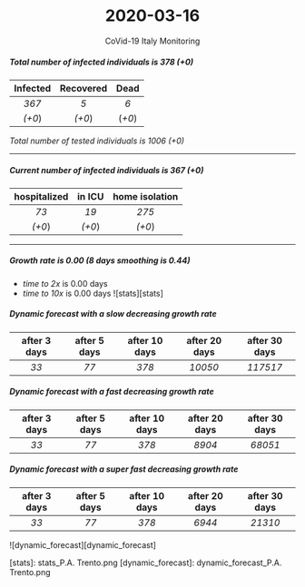 <div align='center'>

# 2020-03-16
CoVid-19 Italy Monitoring
</div>

##### Total number of infected individuals is 378 (+0)
Infected | Recovered | Dead
:---: | :---: | :---:
*367* | *5* | *6*
*(+0*) | *(+0*) | (*+0*)

*Total number of tested individuals is 1006 (+0)*
***
##### Current number of infected individuals is 367 (+0)
hospitalized | in ICU | home isolation
:---: | :---: | :---:
*73* |*19* |*275*
*(+0*) |*(+0*) |*(+0*)
***
##### Growth rate is 0.00 (8 days smoothing is 0.44)
- *time to 2x* is 0.00 days
- *time to 10x* is 0.00 days
![stats][stats]

##### Dynamic forecast with a slow decreasing growth rate
after 3 days | after 5 days | after 10 days | after 20 days | after 30 days
:---: | :---: | :---: | :---: | :---:
*33* |*77* |*378* |*10050* |*117517*
##### Dynamic forecast with a fast decreasing growth rate
after 3 days | after 5 days | after 10 days | after 20 days | after 30 days
:---: | :---: | :---: | :---: | :---:
*33* |*77* |*378* |*8904* |*68051*
##### Dynamic forecast with a super fast decreasing growth rate
after 3 days | after 5 days | after 10 days | after 20 days | after 30 days
:---: | :---: | :---: | :---: | :---:
*33* |*77* |*378* |*6944* |*21310*


![dynamic_forecast][dynamic_forecast]

[stats]: stats_P.A. Trento.png
[dynamic_forecast]: dynamic_forecast_P.A. Trento.png
